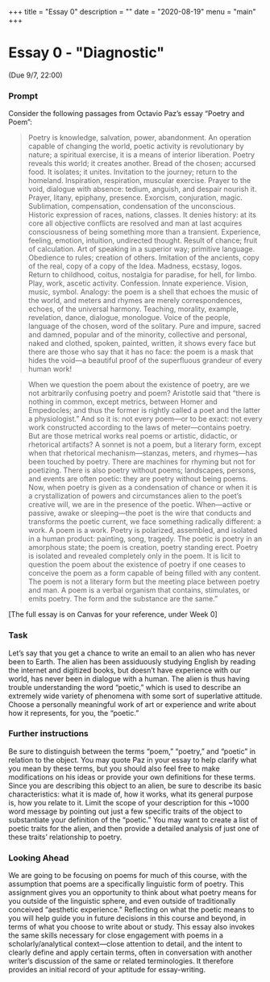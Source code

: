 +++
title = "Essay 0"
description = ""
date = "2020-08-19"
menu = "main"
+++

<div class="essay">

# Essay 0 - "Diagnostic"

(Due 9/7, 22:00)

### Prompt
Consider the following passages from Octavio Paz’s essay “Poetry and Poem”:

> Poetry is knowledge, salvation, power, abandonment. An operation capable of changing the world, poetic activity is revolutionary by nature; a spiritual exercise, it is a means of interior liberation. Poetry reveals this world; it creates another. Bread of the chosen; accursed food. It isolates; it unites. Invitation to the journey; return to the homeland. Inspiration, respiration, muscular exercise. Prayer to the void, dialogue with absence: tedium, anguish, and despair nourish it. Prayer, litany, epiphany, presence. Exorcism, conjuration, magic. Sublimation, compensation, condensation of the unconscious. Historic expression of races, nations, classes. It denies history: at its core all objective conflicts are resolved and man at last acquires consciousness of being something more than a transient. Experience, feeling, emotion, intuition, undirected thought. Result of chance; fruit of calculation. Art of speaking in a superior way; primitive language. Obedience to rules; creation of others. Imitation of the ancients, copy of the real, copy of a copy of the Idea. Madness, ecstasy, logos. Return to childhood, coitus, nostalgia for paradise, for hell, for limbo. Play, work, ascetic activity. Confession. Innate experience. Vision, music, symbol. Analogy: the poem is a shell that echoes the music of the world, and meters and rhymes are merely correspondences, echoes, of the universal harmony. Teaching, morality, example, revelation, dance, dialogue, monologue. Voice of the people, language of the chosen, word of the solitary. Pure and impure, sacred and damned, popular and of the minority, collective and personal, naked and clothed, spoken, painted, written, it shows every face but there are those who say that it has no face: the poem is a mask that hides the void—a beautiful proof of the superfluous grandeur of every human work!

> When we question the poem about the existence of poetry, are we not arbitrarily confusing poetry and poem? Aristotle said that “there is nothing in common, except metrics, between Homer and Empedocles; and thus the former is rightly called a poet and the latter a physiologist.” And so it is: not every poem—or to be exact: not every work constructed according to the laws of meter—contains poetry. But are those metrical works real poems or artistic, didactic, or rhetorical artifacts? A sonnet is not a poem, but a literary form, except when that rhetorical mechanism—stanzas, meters, and rhymes—has been touched by poetry. There are machines for rhyming but not for poetizing. There is also poetry without poems; landscapes, persons, and events are often poetic: they are poetry without being poems. Now, when poetry is given as a condensation of chance or when it is a crystallization of powers and circumstances alien to the poet’s creative will, we are in the presence of the poetic. When—active or passive, awake or sleeping—the poet is the wire that conducts and transforms the poetic current, we face something radically different: a work. A poem is a work. Poetry is polarized, assembled, and isolated in a human product: painting, song, tragedy. The poetic is poetry in an amorphous state; the poem is creation, poetry standing erect. Poetry is isolated and revealed completely only in the poem. It is licit to question the poem about the existence of poetry if one ceases to conceive the poem as a form capable of being filled with any content. The poem is not a literary form but the meeting place between poetry and man. A poem is a verbal organism that contains, stimulates, or emits poetry. The form and the substance are the same.”

[The full essay is on Canvas for your reference, under Week 0]

### Task
Let’s say that you get a chance to write an email to an alien who has never been to Earth. The alien has been assiduously studying English by reading the internet and digitized books, but doesn’t have experience with our world, has never been in dialogue with a human. The alien is thus having trouble understanding the word “poetic,” which is used to describe an extremely wide variety of phenomena with some sort of superlative attitude. Choose a personally meaningful work of art or experience and write about how it represents, for you, the “poetic.”

### Further instructions
Be sure to distinguish between the terms “poem,” “poetry,” and “poetic” in relation to the object. You may quote Paz in your essay to help clarify what you mean by these terms, but you should also feel free to make modifications on his ideas or provide your own definitions for these terms. Since you are describing this object to an alien, be sure to describe its basic characteristics: what it is made of, how it works, what its general purpose is, how you relate to it. Limit the scope of your description for this ~1000 word message by pointing out just a few specific traits of the object to substantiate your definition of the “poetic.” You may want to create a list of poetic traits for the alien, and then provide a detailed analysis of just one of these traits’ relationship to poetry.

### Looking Ahead
We are going to be focusing on poems for much of this course, with the assumption that poems are a specifically linguistic form of poetry. This assignment gives you an opportunity to think about what poetry means for you outside of the linguistic sphere, and even outside of traditionally conceived “aesthetic experience.” Reflecting on what the poetic means to you will help guide you in future decisions in this course and beyond, in terms of what you choose to write about or study. This essay also invokes the same skills necessary for close engagement with poems in a scholarly/analytical context—close attention to detail, and the intent to clearly define and apply certain terms, often in conversation with another writer’s discussion of the same or related terminologies. It therefore provides an initial record of your aptitude for essay-writing.

</div>
